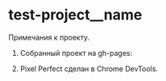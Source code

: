 # test-project__name
Примечания к проекту.

1. Собранный проект на gh-pages:  

2. Pixel Perfect сделан в Chrome DevTools.

